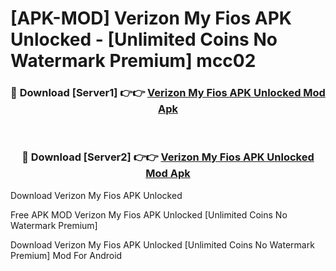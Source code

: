 # [APK-MOD] Verizon My Fios APK Unlocked - [Unlimited Coins No Watermark Premium] mcc02



<div align="center">
<h3>🔴 Download [Server1] 👉👉 <a href="https://momento.my/?title=Verizon_My_Fios_APK_Unlocked">Verizon My Fios APK Unlocked Mod Apk</a></h3><br>

<h3>🔴 Download [Server2] 👉👉 <a href="https://momento.my/?title=Verizon_My_Fios_APK_Unlocked">Verizon My Fios APK Unlocked Mod Apk</a></h3>
</div>



Download Verizon My Fios APK Unlocked 

Free APK MOD Verizon My Fios APK Unlocked [Unlimited Coins No Watermark Premium]

Download Verizon My Fios APK Unlocked [Unlimited Coins No Watermark Premium] Mod For Android
